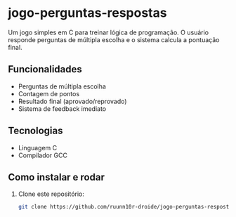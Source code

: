 # jogo-perguntas-respostas
Um jogo simples em C para treinar lógica de programação. O usuário responde perguntas de múltipla escolha e o sistema calcula a pontuação final.

##  Funcionalidades
- Perguntas de múltipla escolha
- Contagem de pontos
- Resultado final (aprovado/reprovado)
- Sistema de feedback imediato

##  Tecnologias
- Linguagem C
- Compilador GCC

##  Como instalar e rodar
1. Clone este repositório:
   ```bash
   git clone https://github.com/ruunn10r-droide/jogo-perguntas-respostas.git
